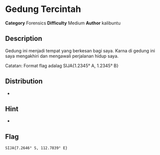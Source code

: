# Gedung Tercintah
**Category** Forensics
**Difficulty** Medium
**Author** kalibuntu


## Description

Gedung ini menjadi tempat yang berkesan bagi saya.
Karna di gedung ini saya mengakhiri dan mengawali perjalanan hidup saya.

Catatan: Format flag adalag SIJA{1.2345° A, 1.2345° B}

## Distribution

-

## Hint

- 

## Flag

```
SIJA{7.2646° S, 112.7839° E}
```
